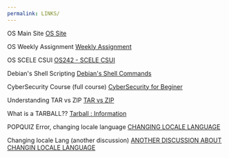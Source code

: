 ```yaml
---
permalink: LINKS/
---
```


OS Main Site [OS Site](https://os.vlsm.org)

OS Weekly Assignment [Weekly Assignment](https://demos.vlsm.org)

OS SCELE CSUI [OS242 - SCELE CSUI](https://scele.cs.ui.ac.id/course/view.php?id=3841)

Debian's Shell Scripting [Debian's Shell Commands](https://wiki.debian.org/ShellCommands)

CyberSecurity Course (full course) [CyberSecurity for Beginer](https://youtu.be/U_P23SqJaDc)

Understanding TAR vs ZIP [TAR vs ZIP](https://stackoverflow.com/questions/10540935/what-is-the-difference-between-tar-and-zip)

What is a TARBALL?? [Tarball : Information](https://computing.help.inf.ed.ac.uk/FAQ/whats-tarball-or-how-do-i-unpack-or-create-tgz-or-targz-file)

POPQUIZ Error, changing locale language [CHANGING LOCALE LANGUAGE](https://www.geeksforgeeks.org/how-to-change-or-set-system-locales-in-linux/)

Changing locale Lang (another discussion) [ANOTHER DISCUSSION ABOUT CHANGIN LOCALE LANGUAGE](https://askubuntu.com/questions/89976/how-do-i-change-the-default-locale-in-ubuntu-server)
